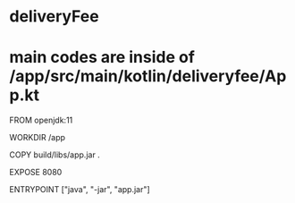 # deliveryFee
# main codes are inside of /app/src/main/kotlin/deliveryfee/App.kt



FROM openjdk:11

WORKDIR /app

COPY build/libs/app.jar .

EXPOSE 8080

ENTRYPOINT ["java", "-jar", "app.jar"]